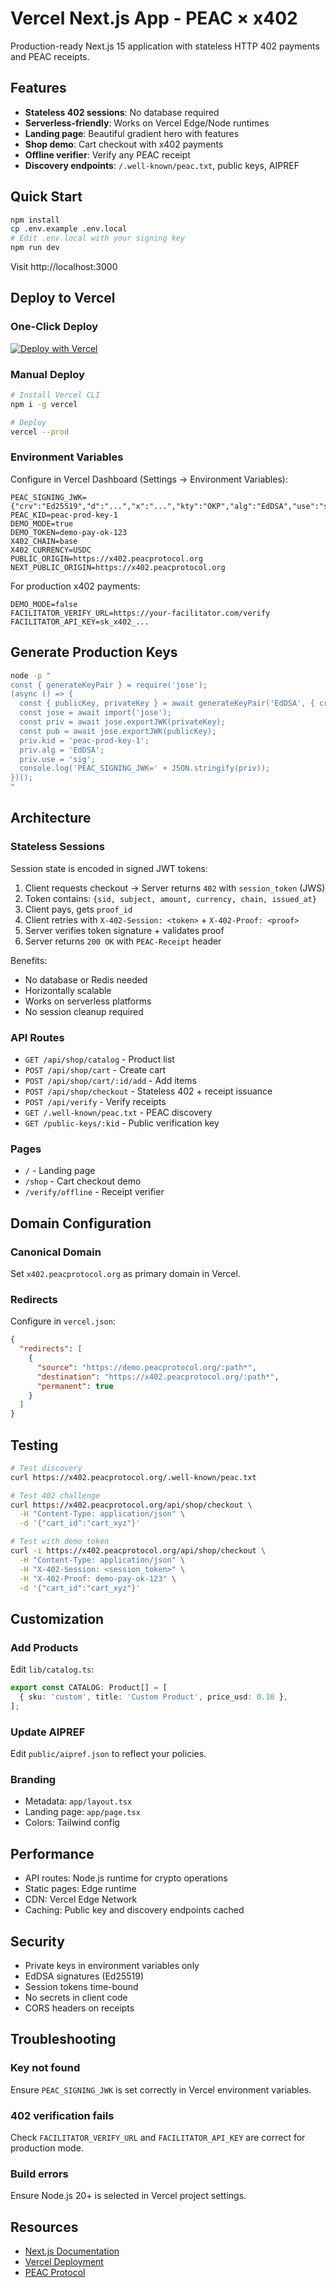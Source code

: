 # Vercel Next.js App - PEAC × x402

Production-ready Next.js 15 application with stateless HTTP 402 payments and PEAC receipts.

## Features

- **Stateless 402 sessions**: No database required
- **Serverless-friendly**: Works on Vercel Edge/Node runtimes
- **Landing page**: Beautiful gradient hero with features
- **Shop demo**: Cart checkout with x402 payments
- **Offline verifier**: Verify any PEAC receipt
- **Discovery endpoints**: `/.well-known/peac.txt`, public keys, AIPREF

## Quick Start

```bash
npm install
cp .env.example .env.local
# Edit .env.local with your signing key
npm run dev
```

Visit http://localhost:3000

## Deploy to Vercel

### One-Click Deploy

[![Deploy with Vercel](https://vercel.com/button)](https://vercel.com/new/clone?repository-url=https://github.com/peacprotocol/peac-x402-receipts-demo&project-name=peac-x402-demo&repository-name=peac-x402-demo&root-directory=apps/vercel-next)

### Manual Deploy

```bash
# Install Vercel CLI
npm i -g vercel

# Deploy
vercel --prod
```

### Environment Variables

Configure in Vercel Dashboard (Settings → Environment Variables):

```env
PEAC_SIGNING_JWK={"crv":"Ed25519","d":"...","x":"...","kty":"OKP","alg":"EdDSA","use":"sig"}
PEAC_KID=peac-prod-key-1
DEMO_MODE=true
DEMO_TOKEN=demo-pay-ok-123
X402_CHAIN=base
X402_CURRENCY=USDC
PUBLIC_ORIGIN=https://x402.peacprotocol.org
NEXT_PUBLIC_ORIGIN=https://x402.peacprotocol.org
```

For production x402 payments:

```env
DEMO_MODE=false
FACILITATOR_VERIFY_URL=https://your-facilitator.com/verify
FACILITATOR_API_KEY=sk_x402_...
```

## Generate Production Keys

```bash
node -p "
const { generateKeyPair } = require('jose');
(async () => {
  const { publicKey, privateKey } = await generateKeyPair('EdDSA', { crv: 'Ed25519' });
  const jose = await import('jose');
  const priv = await jose.exportJWK(privateKey);
  const pub = await jose.exportJWK(publicKey);
  priv.kid = 'peac-prod-key-1';
  priv.alg = 'EdDSA';
  priv.use = 'sig';
  console.log('PEAC_SIGNING_JWK=' + JSON.stringify(priv));
})();
"
```

## Architecture

### Stateless Sessions

Session state is encoded in signed JWT tokens:

1. Client requests checkout → Server returns `402` with `session_token` (JWS)
2. Token contains: `{sid, subject, amount, currency, chain, issued_at}`
3. Client pays, gets `proof_id`
4. Client retries with `X-402-Session: <token>` + `X-402-Proof: <proof>`
5. Server verifies token signature + validates proof
6. Server returns `200 OK` with `PEAC-Receipt` header

Benefits:
- No database or Redis needed
- Horizontally scalable
- Works on serverless platforms
- No session cleanup required

### API Routes

- `GET /api/shop/catalog` - Product list
- `POST /api/shop/cart` - Create cart
- `POST /api/shop/cart/:id/add` - Add items
- `POST /api/shop/checkout` - Stateless 402 + receipt issuance
- `POST /api/verify` - Verify receipts
- `GET /.well-known/peac.txt` - PEAC discovery
- `GET /public-keys/:kid` - Public verification key

### Pages

- `/` - Landing page
- `/shop` - Cart checkout demo
- `/verify/offline` - Receipt verifier

## Domain Configuration

### Canonical Domain

Set `x402.peacprotocol.org` as primary domain in Vercel.

### Redirects

Configure in `vercel.json`:

```json
{
  "redirects": [
    {
      "source": "https://demo.peacprotocol.org/:path*",
      "destination": "https://x402.peacprotocol.org/:path*",
      "permanent": true
    }
  ]
}
```

## Testing

```bash
# Test discovery
curl https://x402.peacprotocol.org/.well-known/peac.txt

# Test 402 challenge
curl https://x402.peacprotocol.org/api/shop/checkout \
  -H "Content-Type: application/json" \
  -d '{"cart_id":"cart_xyz"}'

# Test with demo token
curl -i https://x402.peacprotocol.org/api/shop/checkout \
  -H "Content-Type: application/json" \
  -H "X-402-Session: <session_token>" \
  -H "X-402-Proof: demo-pay-ok-123" \
  -d '{"cart_id":"cart_xyz"}'
```

## Customization

### Add Products

Edit `lib/catalog.ts`:

```typescript
export const CATALOG: Product[] = [
  { sku: 'custom', title: 'Custom Product', price_usd: 0.10 },
];
```

### Update AIPREF

Edit `public/aipref.json` to reflect your policies.

### Branding

- Metadata: `app/layout.tsx`
- Landing page: `app/page.tsx`
- Colors: Tailwind config

## Performance

- API routes: Node.js runtime for crypto operations
- Static pages: Edge runtime
- CDN: Vercel Edge Network
- Caching: Public key and discovery endpoints cached

## Security

- Private keys in environment variables only
- EdDSA signatures (Ed25519)
- Session tokens time-bound
- No secrets in client code
- CORS headers on receipts

## Troubleshooting

### Key not found

Ensure `PEAC_SIGNING_JWK` is set correctly in Vercel environment variables.

### 402 verification fails

Check `FACILITATOR_VERIFY_URL` and `FACILITATOR_API_KEY` are correct for production mode.

### Build errors

Ensure Node.js 20+ is selected in Vercel project settings.

## Resources

- [Next.js Documentation](https://nextjs.org/docs)
- [Vercel Deployment](https://vercel.com/docs)
- [PEAC Protocol](https://peacprotocol.org)
